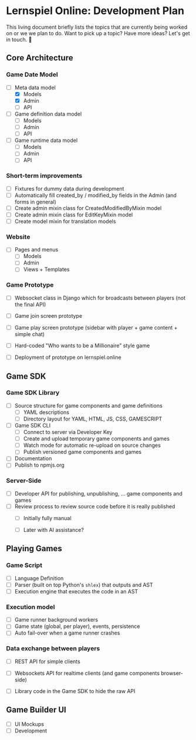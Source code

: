 Lernspiel Online: Development Plan
==================================

This living document briefly lists the topics that are currently being worked on
or we we plan to do. Want to pick up a topic? Have more ideas? Let's get in touch. 🤠


Core Architecture
-----------------

### Game Date Model

- [ ] Meta data model
    - [X] Models
    - [X] Admin
    - [ ] API

- [ ] Game definition data model
    - [ ] Models
    - [ ] Admin
    - [ ] API

- [ ] Game runtime data model
    - [ ] Models
    - [ ] Admin
    - [ ] API

### Short-term improvements

- [ ] Fixtures for dummy data during development
- [ ] Automatically fill created_by / modified_by fields in the Admin (and forms in general)
- [ ] Create admin mixin class for CreatedModifiedByMixin model
- [ ] Create admin mixin class for EditKeyMixin model
- [ ] Create model mixin for translation models

### Website

- [ ] Pages and menus
    - [ ] Models
    - [ ] Admin
    - [ ] Views + Templates

### Game Prototype

- [ ] Websocket class in Django which for broadcasts between players (not the final API)
- [ ] Game join screen prototype
- [ ] Game play screen prototype (sidebar with player + game content + simple chat)
- [ ] Hard-coded "Who wants to be a Millionaire" style game
- [ ] Deployment of prototype on lernspiel.online


Game SDK
--------

### Game SDK Library

- [ ] Source structure for game components and game definitions
    - [ ] YAML descriptions
    - [ ] Directory layout for YAML, HTML, JS, CSS, GAMESCRIPT

- [ ] Game SDK CLI
    - [ ] Connect to server via Developer Key
    - [ ] Create and upload temporary game components and games
    - [ ] Watch mode for automatic re-upload on source changes
    - [ ] Publish versioned game components and games

- [ ] Documentation
- [ ] Publish to npmjs.org

### Server-Side

- [ ] Developer API for publishing, unpublishing, ... game components and games
- [ ] Review process to review source code before it is really published
    - [ ] Initially fully manual
    - [ ] Later with AI assistance?


Playing Games
-------------

### Game Script

- [ ] Language Definition
- [ ] Parser (built on top Python's `shlex`) that outputs and AST
- [ ] Execution engine that executes the code in an AST

### Execution model

- [ ] Game runner background workers
- [ ] Game state (global, per player), events, persistence
- [ ] Auto fail-over when a game runner crashes

### Data exchange between players

- [ ] REST API for simple clients
- [ ] Websockets API for realtime clients (and game components browser-side)
- [ ] Library code in the Game SDK to hide the raw API


Game Builder UI
---------------

- [ ] UI Mockups
- [ ] Development
